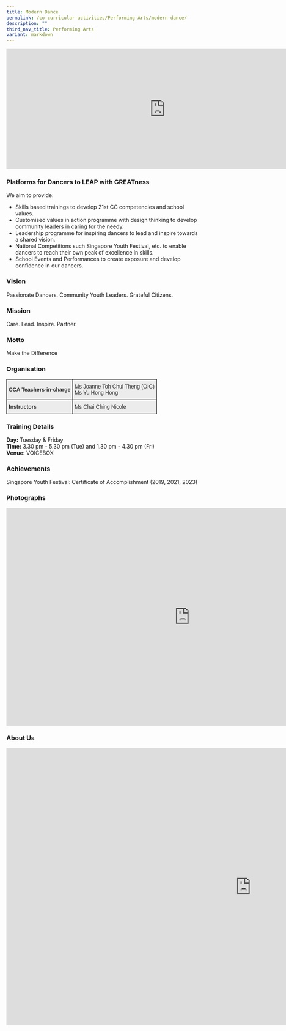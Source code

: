 ```yaml
---
title: Modern Dance
permalink: /co-curricular-activities/Performing-Arts/modern-dance/
description: ""
third_nav_title: Performing Arts
variant: markdown
---
```

<center><iframe allowfullscreen="" allow="accelerometer; autoplay; clipboard-write; encrypted-media; gyroscope; picture-in-picture" frameborder="0" title="2022 Dance Open house" src="https://www.youtube.com/embed/WpBz-P_Kp3Q" height="315" width="830"></iframe></center>


### Platforms for Dancers to LEAP with GREATness

We aim to provide:

*   Skills based trainings to develop 21st CC competencies and school values.
*   Customised values in action programme with design thinking to develop community leaders in caring for the needy.
*   Leadership programme for inspiring dancers to lead and inspire towards a shared vision.
*   National Competitions such Singapore Youth Festival, etc. to enable dancers to reach their own peak of excellence in skills.
*   School Events and Performances to create exposure and develop confidence in our dancers.

### Vision

Passionate Dancers. Community Youth Leaders. Grateful Citizens.

### Mission

Care. Lead. Inspire. Partner.

### Motto

Make the Difference

### Organisation

<style type="text/css">
.tg  {border-collapse:collapse;border-spacing:0;margin:0px auto;}
.tg td{border-color:black;border-style:solid;border-width:1px;font-family:Arial, sans-serif;font-size:14px;
  overflow:hidden;padding:10px 5px;word-break:normal;}
.tg th{border-color:black;border-style:solid;border-width:1px;font-family:Arial, sans-serif;font-size:14px;
  font-weight:normal;overflow:hidden;padding:10px 5px;word-break:normal;}
.tg .tg-a89l{background-color:#ECECEC;color:#333;text-align:left;vertical-align:middle}
.tg .tg-a648{background-color:#ECECEC;color:#333;font-weight:bold;text-align:left;vertical-align:middle}
</style>
<table class="tg">
<tbody>
  <tr>
    <td class="tg-a648">CCA Teachers-in-charge</td>
    <td class="tg-a89l"><span style="font-weight:400;color:#333">Ms Joanne Toh Chui Theng (OIC)</span><br><span style="font-weight:400;color:#333">Ms Yu Hong Hong</span></td>
  </tr>
  <tr>
    <td class="tg-a648">Instructors</td>
    <td class="tg-a89l"><span style="font-weight:400;color:#333">Ms Chai Ching Nicole</span></td>
  </tr>
</tbody>
</table>


### Training Details

**Day:**&nbsp;Tuesday &amp; Friday   
**Time:**&nbsp;3.30 pm - 5.30 pm (Tue) and 1.30 pm - 4.30 pm (Fri)   
**Venue:**&nbsp;VOICEBOX


### Achievements
Singapore Youth Festival: Certificate of Accomplishment (2019, 2021, 2023)

### Photographs

<iframe src="https://docs.google.com/presentation/d/e/2PACX-1vT6f6rPUjYfj9DeIUHXnVon-y_0nSqPopnMvITV_Kw5rBcwVovTJ54jXKaL7noXKPzX_CCX_Dcls-Y-/embed?start=true&amp;loop=true&amp;delayms=3000" frameborder="0" width="960" height="569" allowfullscreen="true"></iframe>


### About Us

<iframe allowfullscreen="" allow="accelerometer; autoplay; clipboard-write; encrypted-media; gyroscope; picture-in-picture; web-share" frameborder="0" title="Modern Dance 2024" src="https://www.youtube.com/embed/aYGPpI2y090" height="725" width="1280"></iframe>